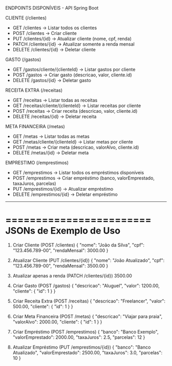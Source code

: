 ENDPOINTS DISPONÍVEIS - API Spring Boot

CLIENTE (/clientes)
- GET /clientes               -> Listar todos os clientes
- POST /clientes              -> Criar cliente
- PUT /clientes/{id}          -> Atualizar cliente (nome, cpf, renda)
- PATCH /clientes/{id}        -> Atualizar somente a renda mensal
- DELETE /clientes/{id}       -> Deletar cliente

GASTO (/gastos)
- GET /gastos/cliente/{clienteId} -> Listar gastos por cliente
- POST /gastos                   -> Criar gasto (descricao, valor, cliente.id)
- DELETE /gastos/{id}           -> Deletar gasto

RECEITA EXTRA (/receitas)
- GET /receitas                 -> Listar todas as receitas
- GET /receitas/cliente/{clienteId} -> Listar receitas por cliente
- POST /receitas               -> Criar receita (descricao, valor, cliente.id)
- DELETE /receitas/{id}        -> Deletar receita

META FINANCEIRA (/metas)
- GET /metas                   -> Listar todas as metas
- GET /metas/cliente/{clienteId} -> Listar metas por cliente
- POST /metas                  -> Criar meta (descricao, valorAlvo, cliente.id)
- DELETE /metas/{id}           -> Deletar meta

EMPRESTIMO (/emprestimos)
- GET /emprestimos             -> Listar todos os empréstimos disponíveis
- POST /emprestimos            -> Criar empréstimo (banco, valorEmprestado, taxaJuros, parcelas)
- PUT /emprestimos/{id}        -> Atualizar empréstimo
- DELETE /emprestimos/{id}     -> Deletar empréstimo



----------------------------------------------------------------------------------------------------------------------




========================
JSONs de Exemplo de Uso
========================

1. Criar Cliente (POST /clientes)
{
  "nome": "João da Silva",
  "cpf": "123.456.789-00",
  "rendaMensal": 3000.00
}

2. Atualizar Cliente (PUT /clientes/{id})
{
  "nome": "João Atualizado",
  "cpf": "123.456.789-00",
  "rendaMensal": 3500.00
}

3. Atualizar apenas a renda (PATCH /clientes/{id})
3500.00

4. Criar Gasto (POST /gastos)
{
  "descricao": "Aluguel",
  "valor": 1200.00,
  "cliente": { "id": 1 }
}

5. Criar Receita Extra (POST /receitas)
{
  "descricao": "Freelancer",
  "valor": 500.00,
  "cliente": { "id": 1 }
}

6. Criar Meta Financeira (POST /metas)
{
  "descricao": "Viajar para praia",
  "valorAlvo": 2000.00,
  "cliente": { "id": 1 }
}

7. Criar Empréstimo (POST /emprestimos)
{
  "banco": "Banco Exemplo",
  "valorEmprestado": 2000.00,
  "taxaJuros": 2.5,
  "parcelas": 12
}

8. Atualizar Empréstimo (PUT /emprestimos/{id})
{
  "banco": "Banco Atualizado",
  "valorEmprestado": 2500.00,
  "taxaJuros": 3.0,
  "parcelas": 10
}

